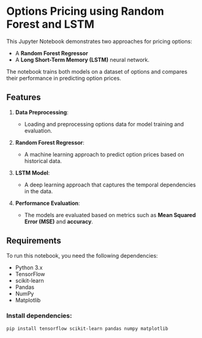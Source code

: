 # Options Pricing using Random Forest and LSTM

This Jupyter Notebook demonstrates two approaches for pricing options: 
- A **Random Forest Regressor**
- A **Long Short-Term Memory (LSTM)** neural network.

The notebook trains both models on a dataset of options and compares their performance in predicting option prices.

## Features

1. **Data Preprocessing**: 
   - Loading and preprocessing options data for model training and evaluation.
  
2. **Random Forest Regressor**:
   - A machine learning approach to predict option prices based on historical data.
   
3. **LSTM Model**:
   - A deep learning approach that captures the temporal dependencies in the data.

4. **Performance Evaluation**:
   - The models are evaluated based on metrics such as **Mean Squared Error (MSE)** and **accuracy**.

## Requirements

To run this notebook, you need the following dependencies:

- Python 3.x
- TensorFlow
- scikit-learn
- Pandas
- NumPy
- Matplotlib

### Install dependencies:

```bash
pip install tensorflow scikit-learn pandas numpy matplotlib
